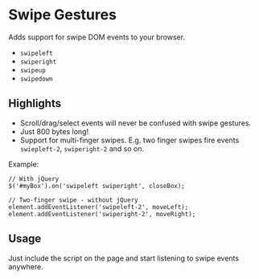 # Swipe Gestures

Adds support for swipe DOM events to your browser.
* `swipeleft`
* `swiperight`
* `swipeup`
* `swipedown`

## Highlights

* Scroll/drag/select events will never be confused with swipe gestures. 
* Just 800 bytes long!
* Support for multi-finger swipes. E.g. two finger swipes fire events `swiepleft-2`, `swiperight-2` and so on. 

Example: 
```
// With jQuery
$('#myBox').on('swipeleft swiperight', closeBox);

// Two-finger swipe - without jQuery
element.addEventListener('swipeleft-2', moveLeft);
element.addEventListener('swiperight-2', moveRight);
```

## Usage
Just include the script on the page and start listening to swipe events anywhere.
